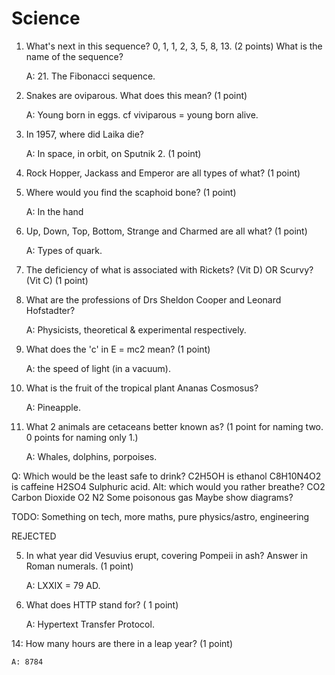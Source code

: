 Science
=======

1. What's next in this sequence? 0, 1, 1, 2, 3, 5, 8, 13. (2 points)
   What is the name of the sequence?

    A: 21. The Fibonacci sequence.

2. Snakes are oviparous. What does this mean? (1 point)

    A: Young born in eggs. cf viviparous = young born alive.

3. In 1957, where did Laika die?

    A: In space, in orbit, on Sputnik 2. (1 point)

4. Rock Hopper, Jackass and Emperor are all types of what? (1 point)



5. Where would you find the scaphoid bone? (1 point)

    A: In the hand

6. Up, Down, Top, Bottom, Strange and Charmed are all what? (1 point)

    A: Types of quark.

7. The deficiency of what is associated with Rickets? (Vit D) OR Scurvy? (Vit C) (1 point)

8. What are the professions of Drs Sheldon Cooper and Leonard Hofstadter?

    A: Physicists, theoretical & experimental respectively.

9. What does the 'c' in E = mc2 mean? (1 point)

    A: the speed of light (in a vacuum).

10. What is the fruit of the tropical plant Ananas Cosmosus?

    A: Pineapple.

11. What 2 animals are cetaceans better known as? (1 point for naming two. 0 points for naming only 1.)

    A: Whales, dolphins, porpoises.


    
Q: Which would be the least safe to drink?
    C2H5OH is ethanol
    C8H10N4O2 is caffeine
    H2SO4 Sulphuric acid.
    Alt: which would you rather breathe?
    CO2 Carbon Dioxide
    O2
    N2
    Some poisonous gas
    Maybe show diagrams?


TODO: Something on tech, more maths, pure physics/astro, engineering

REJECTED

5. In what year did Vesuvius erupt, covering Pompeii in ash? Answer in Roman numerals. (1 point)

    A: LXXIX = 79 AD.

13. What does HTTP stand for? ( 1 point)

    A: Hypertext Transfer Protocol.

14: How many hours are there in a leap year? (1 point)

    A: 8784

